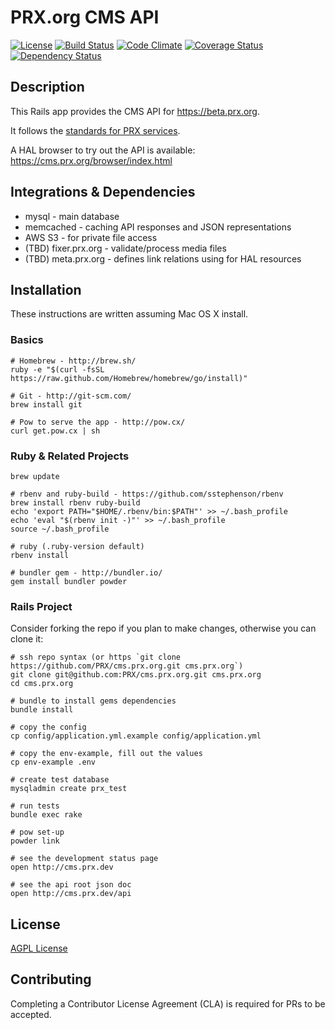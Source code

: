 PRX.org CMS API
===============
[![License](https://img.shields.io/badge/license-AGPL-blue.svg)](https://www.gnu.org/licenses/agpl-3.0.html)
[![Build Status](https://travis-ci.org/PRX/cms.prx.org.svg?branch=master)](https://travis-ci.org/PRX/cms.prx.org)
[![Code Climate](https://codeclimate.com/github/PRX/cms.prx.org/badges/gpa.svg)](https://codeclimate.com/github/PRX/cms.prx.org)
[![Coverage Status](https://coveralls.io/repos/PRX/cms.prx.org/badge.svg?branch=master)](https://coveralls.io/r/PRX/cms.prx.org?branch=master)
[![Dependency Status](https://gemnasium.com/PRX/cms.prx.org.svg)](https://gemnasium.com/PRX/cms.prx.org)

Description
-----------
This Rails app provides the CMS API for https://beta.prx.org.

It follows the [standards for PRX services](https://github.com/PRX/meta.prx.org/wiki/Project-Standards#services).

A HAL browser to try out the API is available:
https://cms.prx.org/browser/index.html

Integrations & Dependencies
---------------------------
- mysql - main database
- memcached - caching API responses and JSON representations
- AWS S3 - for private file access
- (TBD) fixer.prx.org - validate/process media files
- (TBD) meta.prx.org - defines link relations using for HAL resources

Installation
------------
These instructions are written assuming Mac OS X install.

### Basics
```
# Homebrew - http://brew.sh/
ruby -e "$(curl -fsSL https://raw.github.com/Homebrew/homebrew/go/install)"

# Git - http://git-scm.com/
brew install git

# Pow to serve the app - http://pow.cx/
curl get.pow.cx | sh
```

### Ruby & Related Projects
```
brew update

# rbenv and ruby-build - https://github.com/sstephenson/rbenv
brew install rbenv ruby-build
echo 'export PATH="$HOME/.rbenv/bin:$PATH"' >> ~/.bash_profile
echo 'eval "$(rbenv init -)"' >> ~/.bash_profile
source ~/.bash_profile

# ruby (.ruby-version default)
rbenv install

# bundler gem - http://bundler.io/
gem install bundler powder
```

### Rails Project
Consider forking the repo if you plan to make changes, otherwise you can clone it:
```
# ssh repo syntax (or https `git clone https://github.com/PRX/cms.prx.org.git cms.prx.org`)
git clone git@github.com:PRX/cms.prx.org.git cms.prx.org
cd cms.prx.org

# bundle to install gems dependencies
bundle install

# copy the config
cp config/application.yml.example config/application.yml

# copy the env-example, fill out the values
cp env-example .env

# create test database
mysqladmin create prx_test

# run tests
bundle exec rake

# pow set-up
powder link

# see the development status page
open http://cms.prx.dev

# see the api root json doc
open http://cms.prx.dev/api
```

License
-------
[AGPL License](https://www.gnu.org/licenses/agpl-3.0.html)


Contributing
------------
Completing a Contributor License Agreement (CLA) is required for PRs to be accepted.

